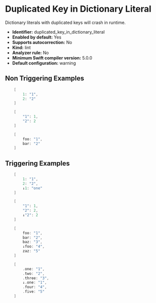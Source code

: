 # Duplicated Key in Dictionary Literal

Dictionary literals with duplicated keys will crash in runtime.

* **Identifier:** duplicated_key_in_dictionary_literal
* **Enabled by default:** Yes
* **Supports autocorrection:** No
* **Kind:** lint
* **Analyzer rule:** No
* **Minimum Swift compiler version:** 5.0.0
* **Default configuration:** warning

## Non Triggering Examples

```swift
    [
        1: "1",
        2: "2"
    ]
```

```swift
    [
        "1": 1,
        "2": 2
    ]
```

```swift
    [
        foo: "1",
        bar: "2"
    ]
```

## Triggering Examples

```swift
    [
        1: "1",
        2: "2",
        ↓1: "one"
    ]
```

```swift
    [
        "1": 1,
        "2": 2,
        ↓"2": 2
    ]
```

```swift
    [
        foo: "1",
        bar: "2",
        baz: "3",
        ↓foo: "4",
        zaz: "5"
    ]
```

```swift
    [
        .one: "1",
        .two: "2",
        .three: "3",
        ↓.one: "1",
        .four: "4",
        .five: "5"
    ]
```